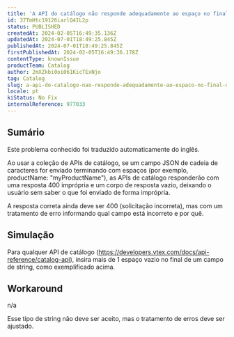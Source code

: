 ```yaml
---
title: 'A API do catálogo não responde adequadamente ao espaço no final das cadeias de caracteres'
id: 37TmHtc19126iarlQ4IL2p
status: PUBLISHED
createdAt: 2024-02-05T16:49:35.136Z
updatedAt: 2024-07-01T18:49:25.845Z
publishedAt: 2024-07-01T18:49:25.845Z
firstPublishedAt: 2024-02-05T16:49:36.178Z
contentType: knownIssue
productTeam: Catalog
author: 2mXZkbi0oi061KicTExNjo
tag: Catalog
slug: a-api-do-catalogo-nao-responde-adequadamente-ao-espaco-no-final-das-cadeias-de-caracteres
locale: pt
kiStatus: No Fix
internalReference: 977033
---
```


## Sumário

<div class="alert alert-info">
  <p>Este problema conhecido foi traduzido automaticamente do inglês.</p>
</div>


Ao usar a coleção de APIs de catálogo, se um campo JSON de cadeia de caracteres for enviado terminando com espaços (por exemplo, productName: "myProductName"), as APIs de catálogo responderão com uma resposta 400 imprópria e um corpo de resposta vazio, deixando o usuário sem saber o que foi enviado de forma imprópria.

A resposta correta ainda deve ser 400 (solicitação incorreta), mas com um tratamento de erro informando qual campo está incorreto e por quê.

## Simulação


Para qualquer API de catálogo (https://developers.vtex.com/docs/api-reference/catalog-api), insira mais de 1 espaço vazio no final de um campo de string, como exemplificado acima.

## Workaround


n/a

Esse tipo de string não deve ser aceito, mas o tratamento de erros deve ser ajustado.





